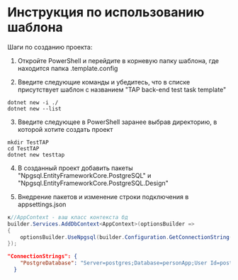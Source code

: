 <h1>Инструкция по использованию шаблона</h1>

Шаги по созданию проекта:

1. Откройте PowerShell и перейдите в корневую папку шаблона, где находится папка .template.config

2. Введите следующие команды и убедитесь, что в списке присутствует шаблон с названием "TAP back-end test task template"
~~~
dotnet new -i ./ 
dotnet new --list
~~~

3. Введите следующее в PowerShell заранее выбрав директорию, в которой хотите создать проект
~~~
mkdir TestTAP
cd TestTAP
dotnet new testtap
~~~

4. В созданный проект добавить пакеты "Npgsql.EntityFrameworkCore.PostgreSQL" и "Npgsql.EntityFrameworkCore.PostgreSQL.Design"

5. Внедрение пакетов и изменение строки подключения в appsettings.json
~~~C#
к//AppContext - ваш класс контекста бд
builder.Services.AddDbContext<AppContext>(optionsBuilder =>
{
    optionsBuilder.UseNpgsql(builder.Configuration.GetConnectionString("PostgreDatabase"));
});
~~~
~~~json
"ConnectionStrings": {
    "PostgreDatabase": "Server=postgres;Database=personApp;User Id=postgres;Password=changeme"
  }
~~~